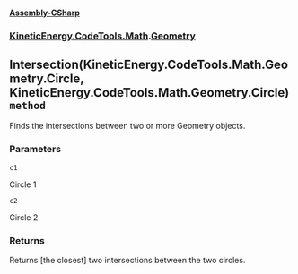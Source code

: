 #### [Assembly-CSharp](./Assembly-CSharp.md 'Assembly-CSharp')
### [KineticEnergy.CodeTools.Math](./Assembly-CSharp.md#KineticEnergy-CodeTools-Math 'KineticEnergy.CodeTools.Math').[Geometry](./KineticEnergy-CodeTools-Math-Geometry.md 'KineticEnergy.CodeTools.Math.Geometry')
## Intersection(KineticEnergy.CodeTools.Math.Geometry.Circle, KineticEnergy.CodeTools.Math.Geometry.Circle) `method`
Finds the intersections between two or more Geometry objects.
### Parameters

<a name='KineticEnergy-CodeTools-Math-Geometry-Intersection(KineticEnergy-CodeTools-Math-Geometry-Circle-_KineticEnergy-CodeTools-Math-Geometry-Circle)-c1'></a>
`c1`

Circle 1

<a name='KineticEnergy-CodeTools-Math-Geometry-Intersection(KineticEnergy-CodeTools-Math-Geometry-Circle-_KineticEnergy-CodeTools-Math-Geometry-Circle)-c2'></a>
`c2`

Circle 2
### Returns
Returns [the closest] two intersections between the two circles.
